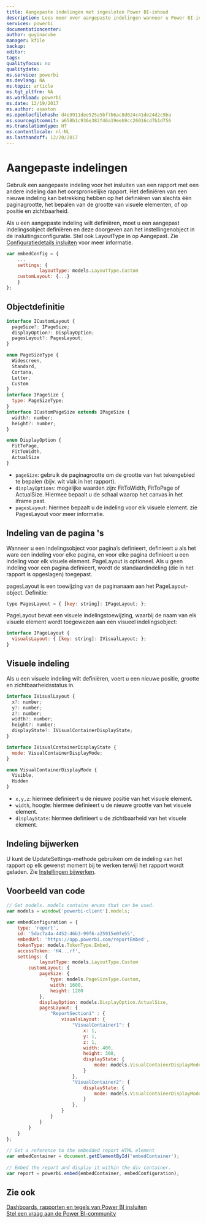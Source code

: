 ```yaml
---
title: Aangepaste indelingen met ingesloten Power BI-inhoud
description: Lees meer over aangepaste indelingen wanneer u Power BI-inhoud in uw toepassing insluit.
services: powerbi
documentationcenter: 
author: guyinacube
manager: kfile
backup: 
editor: 
tags: 
qualityfocus: no
qualitydate: 
ms.service: powerbi
ms.devlang: NA
ms.topic: article
ms.tgt_pltfrm: NA
ms.workload: powerbi
ms.date: 12/19/2017
ms.author: asaxton
ms.openlocfilehash: d4e9911dee525a5bf7b6ac8d024c41de24d2c9ba
ms.sourcegitcommit: a658b1c936e382f46a19eeb9cc26016cd7b1d756
ms.translationtype: HT
ms.contentlocale: nl-NL
ms.lasthandoff: 12/20/2017
---
```

# <a name="custom-layouts"></a>Aangepaste indelingen


Gebruik een aangepaste indeling voor het insluiten van een rapport met een andere indeling dan het oorspronkelijke rapport. Het definiëren van een nieuwe indeling kan betrekking hebben op het definiëren van slechts één paginagrootte, het bepalen van de grootte van visuele elementen, of op positie en zichtbaarheid.

Als u een aangepaste indeling wilt definiëren, moet u een aangepast indelingsobject definiëren en deze doorgeven aan het instellingenobject in de insluitingsconfiguratie. Stel ook LayoutType in op Aangepast. Zie [Configuratiedetails insluiten](https://github.com/Microsoft/PowerBI-JavaScript/wiki/Embed-Configuration-Details) voor meer informatie.

```javascript
var embedConfig = {
    ...
    settings: {
            layoutType: models.LayoutType.Custom
    customLayout: {...}
    }
};
```

## <a name="object-definition"></a>Objectdefinitie

```javascript
interface ICustomLayout {
  pageSize?: IPageSize;
  displayOption?: DisplayOption;
  pagesLayout?: PagesLayout;
}

enum PageSizeType {
  Widescreen,
  Standard,
  Cortana,
  Letter,
  Custom
}
interface IPageSize {
  type: PageSizeType;
}
interface ICustomPageSize extends IPageSize {
  width?: number;
  height?: number;
}

enum DisplayOption {
  FitToPage,
  FitToWidth,
  ActualSize
}
```

- `pageSize`: gebruik de paginagrootte om de grootte van het tekengebied te bepalen (bijv. wit vlak in het rapport).
- `displayOptions`: mogelijke waarden zijn: FitToWidth, FitToPage of ActualSize. Hiermee bepaalt u de schaal waarop het canvas in het iframe past.
- `pagesLayout`: hiermee bepaalt u de indeling voor elk visuele element. zie PagesLayout voor meer informatie.

## <a name="pages-layout"></a>Indeling van de pagina 's

Wanneer u een indelingsobject voor pagina’s definieert, definieert u als het ware een indeling voor elke pagina, en voor elke pagina definieert u een indeling voor elk visuele element.
PageLayout is optioneel. Als u geen indeling voor een pagina definieert, wordt de standaardindeling (die in het rapport is opgeslagen) toegepast.

pagesLayout is een toewijzing van de paginanaam aan het PageLayout-object. Definitie:

```javascript
type PagesLayout = { [key: string]: IPageLayout; };
```

PageLayout bevat een visuele indelingstoewijzing, waarbij de naam van elk visuele element wordt toegewezen aan een visueel indelingsobject:

```javascript
interface IPageLayout {
  visualsLayout: { [key: string]: IVisualLayout; };
}
```

## <a name="visual-layout"></a>Visuele indeling

Als u een visuele indeling wilt definiëren, voert u een nieuwe positie, grootte en zichtbaarheidsstatus in.

```javascript
interface IVisualLayout {
  x?: number;
  y?: number;
  z?: number;
  width?: number;
  height?: number;
  displayState?: IVisualContainerDisplayState;
}

interface IVisualContainerDisplayState {
  mode: VisualContainerDisplayMode;
}

enum VisualContainerDisplayMode {
  Visible,
  Hidden
}
```

- `x,y,z`: hiermee definieert u de nieuwe positie van het visuele element.
- `width`, hoogte: hiermee definieert u de nieuwe grootte van het visuele element.
- `displayState`: hiermee definieert u de zichtbaarheid van het visuele element.


## <a name="update-layout"></a>Indeling bijwerken

U kunt de UpdateSettings-methode gebruiken om de indeling van het rapport op elk gewenst moment bij te werken terwijl het rapport wordt geladen. Zie [Instellingen bijwerken](https://github.com/Microsoft/PowerBI-JavaScript/wiki/Update-Settings).

## <a name="code-example"></a>Voorbeeld van code

```javascript
// Get models. models contains enums that can be used.
var models = window['powerbi-client'].models;
    
var embedConfiguration = {
    type: 'report',
    id: '5dac7a4a-4452-46b3-99f6-a25915e0fe55',
    embedUrl: 'https://app.powerbi.com/reportEmbed',
    tokenType: models.TokenType.Embed,
    accessToken: 'H4...rf',
    settings: {
            layoutType: models.LayoutType.Custom
        customLayout: {
            pageSize: {
                type: models.PageSizeType.Custom,
                width: 1600,
                height: 1200
            },
            displayOption: models.DisplayOption.ActualSize,
            pagesLayout: {
                "ReportSection1" : {
                    visualsLayout: {
                        "VisualContainer1": {
                            x: 1,
                            y: 1,
                            z: 1,
                            width: 400,
                            height: 300,
                            displayState: {
                                mode: models.VisualContainerDisplayMode.Visible
                            }
                        },
                        "VisualContainer2": {
                            displayState: {
                                mode: models.VisualContainerDisplayMode.Hidden
                            }
                        },
                    }
                }
            }
        }
    }
};
     
// Get a reference to the embedded report HTML element
var embedContainer = document.getElementById('embedContainer');
 
// Embed the report and display it within the div container.
var report = powerbi.embed(embedContainer, embedConfiguration);

```


## <a name="see-also"></a>Zie ook

[Dashboards, rapporten en tegels van Power BI insluiten](embedding-content.md)   
[Stel een vraag aan de Power BI-community](https://community.powerbi.com/)

